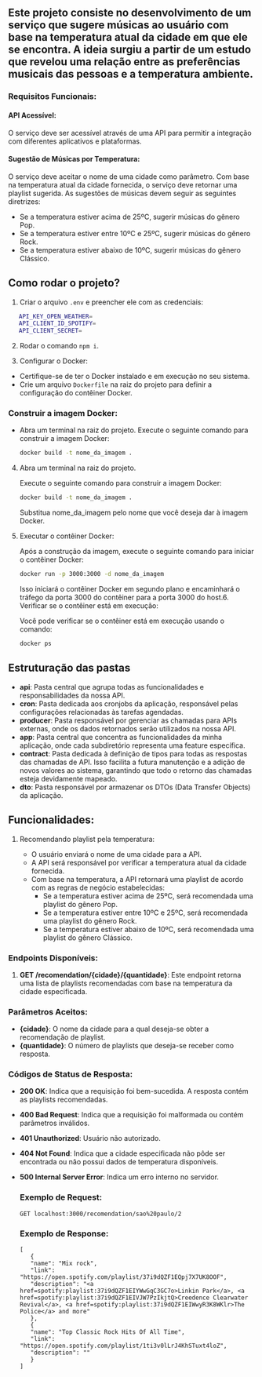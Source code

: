 ## Este projeto consiste no desenvolvimento de um serviço que sugere músicas ao usuário com base na temperatura atual da cidade em que ele se encontra. A ideia surgiu a partir de um estudo que revelou uma relação entre as preferências musicais das pessoas e a temperatura ambiente.

### Requisitos Funcionais:

#### API Acessível:

O serviço deve ser acessível através de uma API para permitir a integração com diferentes aplicativos e plataformas.

#### Sugestão de Músicas por Temperatura:

O serviço deve aceitar o nome de uma cidade como parâmetro. Com base na temperatura atual da cidade fornecida, o serviço deve retornar uma playlist sugerida. As sugestões de músicas devem seguir as seguintes diretrizes:
- Se a temperatura estiver acima de 25ºC, sugerir músicas do gênero Pop.
- Se a temperatura estiver entre 10ºC e 25ºC, sugerir músicas do gênero Rock.
- Se a temperatura estiver abaixo de 10ºC, sugerir músicas do gênero Clássico.


## Como rodar o projeto?

1. Criar o arquivo `.env` e preencher ele com as credenciais:

```bash
   API_KEY_OPEN_WEATHER=
   API_CLIENT_ID_SPOTIFY=
   API_CLIENT_SECRET=
```

2. Rodar o comando `npm i`.

3. Configurar o Docker:

  - Certifique-se de ter o Docker instalado e em execução no seu sistema.
  - Crie um arquivo `Dockerfile` na raiz do projeto para definir a configuração do contêiner Docker.

### Construir a imagem Docker:

- Abra um terminal na raiz do projeto. Execute o seguinte comando para construir a imagem Docker:

   ```bash
   docker build -t nome_da_imagem .

4. Abra um terminal na raiz do projeto.

   Execute o seguinte comando para construir a imagem Docker:

   ```bash
   docker build -t nome_da_imagem .
    ```
    Substitua nome_da_imagem pelo nome que você deseja dar à imagem Docker.


5. Executar o contêiner Docker:

   Após a construção da imagem, execute o seguinte comando para iniciar o contêiner Docker:

   ```bash
   docker run -p 3000:3000 -d nome_da_imagem
    ```
    Isso iniciará o contêiner Docker em segundo plano e encaminhará o tráfego da porta 3000 do contêiner para a porta 3000 do host.6. Verificar se o contêiner está em execução:

   Você pode verificar se o contêiner está em execução usando o comando:

   ```bash
   docker ps
    ```
## Estruturação das pastas

- **api**: Pasta central que agrupa todas as funcionalidades e responsabilidades da nossa API.
- **cron**: Pasta dedicada aos cronjobs da aplicação, responsável pelas configurações relacionadas às tarefas agendadas.
- **producer**: Pasta responsável por gerenciar as chamadas para APIs externas, onde os dados retornados serão utilizados na nossa API.
- **app**: Pasta central que concentra as funcionalidades da minha aplicação, onde cada subdiretório representa uma feature específica.
- **contract**: Pasta dedicada à definição de tipos para todas as respostas das chamadas de API. Isso facilita a futura manutenção e a adição de novos valores ao sistema, garantindo que todo o retorno das chamadas esteja devidamente mapeado.
- **dto**: Pasta responsável por armazenar os DTOs (Data Transfer Objects) da aplicação.


## Funcionalidades:

1. Recomendando playlist pela temperatura:

   - O usuário enviará o nome de uma cidade para a API.
   - A API será responsável por verificar a temperatura atual da cidade fornecida.
   - Com base na temperatura, a API retornará uma playlist de acordo com as regras de negócio estabelecidas:
      - Se a temperatura estiver acima de 25ºC, será recomendada uma playlist do gênero Pop.
      - Se a temperatura estiver entre 10ºC e 25ºC, será recomendada uma playlist do gênero Rock.
      - Se a temperatura estiver abaixo de 10ºC, será recomendada uma playlist do gênero Clássico.


### Endpoints Disponíveis:

1. **GET /recomendation/{cidade}/{quantidade}**: Este endpoint retorna uma lista de playlists recomendadas com base na temperatura da cidade especificada.

### Parâmetros Aceitos:

- **{cidade}**: O nome da cidade para a qual deseja-se obter a recomendação de playlist.
- **{quantidade}**: O número de playlists que deseja-se receber como resposta.

### Códigos de Status de Resposta:

- **200 OK**: Indica que a requisição foi bem-sucedida. A resposta contém as playlists recomendadas.
- **400 Bad Request**: Indica que a requisição foi malformada ou contém parâmetros inválidos.
- **401 Unauthorized**: Usuário não autorizado.
- **404 Not Found**: Indica que a cidade especificada não pôde ser encontrada ou não possui dados de temperatura disponíveis.
- **500 Internal Server Error**: Indica um erro interno no servidor.

   ### Exemplo de Request:
   ```http
   GET localhost:3000/recomendation/sao%20paulo/2
   ```
   ### Exemplo de Response:
   ```
   [
      {
      "name": "Mix rock",
      "link": "https://open.spotify.com/playlist/37i9dQZF1EQpj7X7UK8OOF",
      "description": "<a href=spotify:playlist:37i9dQZF1EIYWwGqC3GC7o>Linkin Park</a>, <a href=spotify:playlist:37i9dQZF1EIVJW7PzIkjtQ>Creedence Clearwater Revival</a>, <a href=spotify:playlist:37i9dQZF1EIWwyR3K8WKlr>The Police</a> and more"
      },
      {
      "name": "Top Classic Rock Hits Of All Time",
      "link": "https://open.spotify.com/playlist/1ti3v0lLrJ4KhSTuxt4loZ",
      "description": ""
      }
   ]
   ```